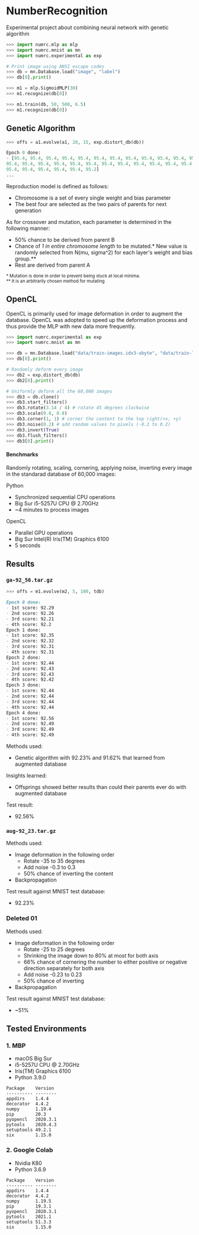 # NumberRecognition
Experimental project about combining neural network with genetic algorithm

```python
>>> import numrc.mlp as mlp
>>> import numrc.mnist as mn
>>> import numrc.experimental as exp

# Print image using ANSI escape codes
>>> db = mn.Database.load("image", "label")
>>> db[0].print()

>>> m1 = mlp.SigmoidMLP(30)
>>> m1.recognize(db[0])

>>> m1.train(db, 50, 500, 6.5)
>>> m1.recognize(db[0])
```

## Genetic Algorithm

```python
>>> offs = a1.evolve(a1, 20, 15, exp.distort_db(db))

Epoch 0 done:
- [95.4, 95.4, 95.4, 95.4, 95.4, 95.4, 95.4, 95.4, 95.4, 95.4, 95.4, 95.4,
95.4, 95.4, 95.4, 95.4, 95.4, 95.4, 95.4, 95.4, 95.4, 95.4, 95.4, 95.4,
95.4, 95.4, 95.4, 95.4, 95.4, 95.2]
...
```

Reproduction model is defined as follows:

* Chromosome is a set of every single weight and bias parameter
* The best four are selected as the two pairs of parents for next generation

As for crossover and mutation, each parameter is determined in the following manner:

* 50% chance to be derived from parent B
* Chance of *1 in entire chromosome length* to be mutated.\* New value is randomly selected from N(mu, sigma^2) for each layer's weight and bias group.\*\*
* Rest are derived from parent A

<sub>\* Mutation is done in order to prevent being stuck at local minima.<br>
\*\* It is an arbitrarily chosen method for mutating</sub>


## OpenCL

OpenCL is primarily used for image deformation in order to augment the database. OpenCL was adopted to speed up the deformation process and thus provide the MLP with new data more frequently.

```python
>>> import numrc.experimental as exp
>>> import numrc.mnist as mn

>>> db = mn.Database.load("data/train-images.idx3-ubyte", "data/train-labels.idx1-ubyte")
>>> db[0].print()

# Randomly deform every image
>>> db2 = exp.distort_db(db)
>>> db2[0].print()

# Uniformly deform all the 60,000 images
>>> db3 = db.clone()
>>> db3.start_filters()
>>> db3.rotate(3.14 / 4) # rotate 45 degrees clockwise
>>> db3.scale(0.8, 0.8)
>>> db3.corner(1, 1) # corner the content to the top right(+x, +y)
>>> db3.noise(0.2) # add random values to pixels (-0.2 to 0.2)
>>> db3.invert(True)
>>> db3.flush_filters()
>>> db3[0].print()
```

#### Benchmarks

Randomly rotating, scaling, cornering, applying noise, inverting every image in the standarad database of 60,000 images:

Python

* Synchronized sequential CPU operations
* Big Sur i5-5257U CPU @ 2.70GHz
* ~4 minutes to process images

OpenCL

* Parallel GPU operations
* Big Sur Intel(R) Iris(TM) Graphics 6100
* 5 seconds


## Results

### `ga-92_56.tar.gz`

```python
>>> offs = m1.evolve(m2, 5, 100, tdb)
```

```markdown
Epoch 0 done:
- 1st score: 92.29
- 2nd score: 92.26
- 3rd score: 92.21
- 4th score: 92.2
Epoch 1 done:
- 1st score: 92.35
- 2nd score: 92.32
- 3rd score: 92.31
- 4th score: 92.31
Epoch 2 done:
- 1st score: 92.44
- 2nd score: 92.43
- 3rd score: 92.43
- 4th score: 92.42
Epoch 3 done:
- 1st score: 92.44
- 2nd score: 92.44
- 3rd score: 92.44
- 4th score: 92.44
Epoch 4 done:
- 1st score: 92.56
- 2nd score: 92.49
- 3rd score: 92.49
- 4th score: 92.49
```

Methods used:

* Genetic algorithm with 92.23% and 91.62% that learned from augmented database

Insights learned:

* Offsprings showed better results than could their parents ever do with augmented database

Test result:

* 92.56%

### `aug-92_23.tar.gz`

Methods used:

* Image deformation in the following order
    * Rotate -35 to 35 degrees
    * Add noise -0.3 to 0.3
    * 50% chance of inverting the content
* Backpropagation

Test result against MNIST test database:

* 92.23%

### Deleted 01

Methods used:

* Image deformation in the following order
    * Rotate -25 to 25 degrees
    * Shrinking the image down to 80% at most for both axis
    * 66% chance of cornering the number to either positive or negative direction separately for both axis
    * Add noise -0.23 to 0.23
    * 50% chance of inverting
* Backpropagation

Test result against MNIST test database:

* ~51%

## Tested Environments

### 1. MBP

* macOS Big Sur
* i5-5257U CPU @ 2.70GHz
* Iris(TM) Graphics 6100
* Python 3.9.0

```text
Package    Version
---------- --------
appdirs    1.4.4
decorator  4.4.2
numpy      1.19.4
pip        20.3
pyopencl   2020.3.1
pytools    2020.4.3
setuptools 49.2.1
six        1.15.0
```

### 2. Google Colab

* Nvidia K80
* Python 3.6.9

```text
Package    Version
---------- --------
appdirs    1.4.4         
decorator  4.4.2        
numpy      1.19.5           
pip        19.3.1     
pyopencl   2020.3.1   
pytools    2021.1     
setuptools 51.3.3    
six        1.15.0
```
